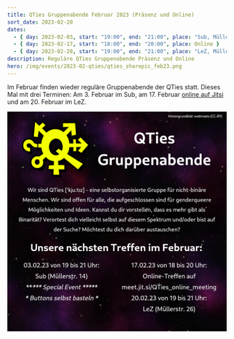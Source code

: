```yaml
---
title: QTies Gruppenabende Februar 2023 (Präsenz und Online)
sort_date: 2023-02-20
dates:
  - { day: 2023-02-03, start: "19:00", end: "21:00", place: "Sub, Müllerstraße 14" }
  - { day: 2023-02-17, start: "18:00", end: "20:00", place: Online }
  - { day: 2023-02-20, start: "19:00", end: "21:00", place: "LeZ, Müllerstraße 26" }
description: Reguläre QTies Gruppenabende Präsenz und Online
hero: /img/events/2023-02-qties/qties_sharepic_feb23.png
---
```


Im Februar finden wieder reguläre Gruppenabende der QTies statt.
Dieses Mal mit drei Terminen:
Am 3. Februar im Sub, am 17. Februar [online auf Jitsi](/qties_online) und am 20. Februar im LeZ.

![](/img/events/2023-02-qties/qties_sharepic_feb23.png)
